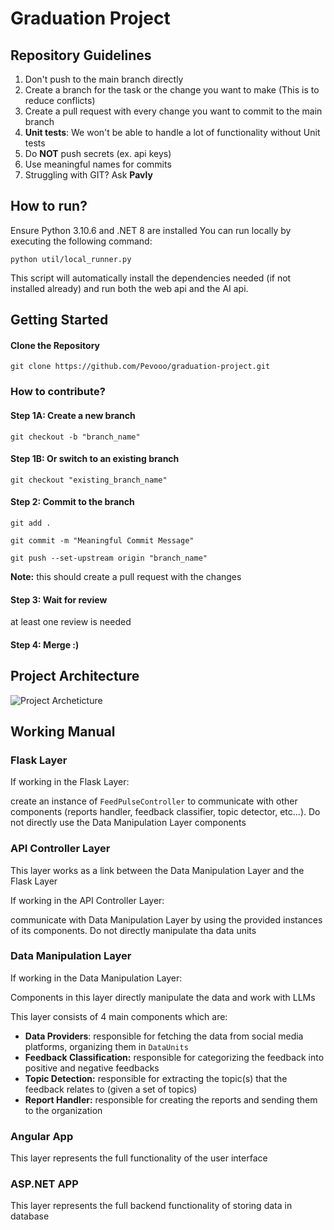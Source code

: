 # Graduation Project
## Repository Guidelines
1) Don't push to the main branch directly
2) Create a branch for the task or the change you want to make (This is to reduce conflicts)
3) Create a pull request with every change you want to commit to the main branch
4) **Unit tests**: We won't be able to handle a lot of functionality without Unit tests
5) Do **NOT** push secrets (ex. api keys)
6) Use meaningful names for commits
7) Struggling with GIT? Ask **Pavly**

## How to run?
Ensure Python 3.10.6 and .NET 8 are installed
You can run locally by executing the following command:

`python util/local_runner.py`

This script will automatically install the dependencies needed (if not installed already) and run both the web api and the AI api.

## Getting Started

#### Clone the Repository

`git clone https://github.com/Pevooo/graduation-project.git`

### How to contribute?

#### Step 1A: Create a new branch

`git checkout -b "branch_name"`

#### Step 1B: Or switch to an existing branch

`git checkout "existing_branch_name"`

#### Step 2: Commit to the branch

`git add .`

`git commit -m "Meaningful Commit Message"`

`git push --set-upstream origin "branch_name"`

**Note:** this should create a pull request with the changes

#### Step 3: Wait for review
at least one review is needed

#### Step 4: Merge :)

## Project Architecture

![Project Archeticture](https://github.com/user-attachments/assets/467a8027-c5ad-44ed-8ec6-92e63ceeccdc)

## Working Manual

### Flask Layer
If working in the Flask Layer:

create an instance of `FeedPulseController` to communicate with other components 
(reports handler, feedback classifier, topic detector, etc...).
Do not directly use the Data Manipulation Layer components
### API Controller Layer
This layer works as a link between the Data Manipulation Layer and the Flask Layer

If working in the API Controller Layer:

communicate with Data Manipulation Layer by using the provided instances of its components.
Do not directly manipulate tha data units

### Data Manipulation Layer
If working in the Data Manipulation Layer:

Components in this layer directly manipulate the data and work with LLMs

This layer consists of 4 main components which are:
- **Data Providers**: responsible for fetching the data from social media platforms, organizing them in `DataUnits`
- **Feedback Classification:** responsible for categorizing the feedback into positive and negative feedbacks
- **Topic Detection:** responsible for extracting the topic(s) that the feedback relates to (given a set of topics)
- **Report Handler:** responsible for creating the reports and sending them to the organization

### Angular App
This layer represents the full functionality of the user interface

### ASP.NET APP
This layer represents the full backend functionality of storing data in database
